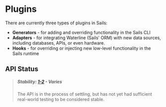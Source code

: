 # Plugins

There are currently three types of plugins in Sails:

+ **Generators** - for adding and overriding functionality in the Sails CLI
+ **Adapters** - for integrating Waterline (Sails' ORM) with new data sources, including databases, APIs, or even hardware.
+ **Hooks** - for overriding or injecting new low-level functionality in the Sails runtime

## API Status

> ##### Stability: [1-2](http://nodejs.org/api/documentation.html#documentation_stability_index) - Varies
>
> The API is in the process of settling, but has not yet had sufficient real-world testing to be considered stable.  

